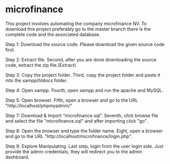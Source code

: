 # microfinance
This project involves automating the company microfinance NV. To download this project preferably go to the master branch there is the complete code and the associated database.

Step 1: Download the source code.
Please download the given source code first.

Step 2: Extract file.
Second, after you are done downloading the source code, extract the zip file.(Extract)

Step 3: Copy the project folder.
Third, copy the project folder and paste it into the xampp/htdocs folder.

Step 4: Open xampp.
Fourth, open xampp and run the apache and MySQL.

Step 5: Open browser.
Fifth, open a browser and go to the URL "http://localhost/phpmyadmin/"

Step 7: Download & Import “microfinance.sql”.
Seventh, click browse file and select the file "microfinance.sql" and after importing click "go".

Step 8: Open the browser and type the folder name.
Eight, open a browser and go to the URL "http://localhost/microfinance/login.php".

Step 9: Explore Manipulating.
Last step, login from the user login side. Just provide the admin credentials, they will redirect you to the admin dashboard.
